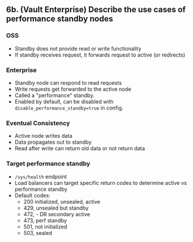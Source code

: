 ## 6b. (Vault Enterprise) Describe the use cases of performance standby nodes
### OSS
- Standby does not provide read or write functionality
- If standby receives request, it forwards request to active (or redirects)
### Enterprise
- Standby node can respond to read requests
- Write requests get forwarded to the active node
- Called a "performance" standby.
- Enabled by default, can be disabled with `disable_performance_standby=true` in config.
### Eventual Consistency
- Active node writes data
- Data propagates out to standby
- Read after write can return old data or not return data
### Target performance standby
- `/sys/health` endpoint
- Load balancers can target specific return codes to determine active vs performance standby
- Default codes:
  - 200 initialized, unsealed, active
  - 429, unsealed but standby
  - 472, - DR secondary active
  - 473, perf standby
  - 501, not initialized
  - 503, sealed
